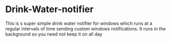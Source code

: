 # Drink-Water-notifier
This is s super simple drink water notifier for windows which runs at a regular intervals of time sending custom windows notifications. It runs in the background so you need not keep it on all day
